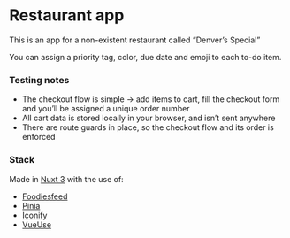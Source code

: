 # Restaurant app

This is an app for a non-existent restaurant called “Denver’s Special”

You can assign a priority tag, color, due date and emoji to each to-do item.

### Testing notes

* The checkout flow is simple \-\> add items to cart, fill the checkout form and you’ll be assigned a unique order number  
* All cart data is stored locally in your browser, and isn’t sent anywhere  
* There are route guards in place, so the checkout flow and its order is enforced

### Stack

Made in [Nuxt 3](https://nuxt.com/) with the use of:

* [Foodiesfeed](https://www.foodiesfeed.com/)  
* [Pinia](https://pinia.vuejs.org/)  
* [Iconify](https://iconify.design/)  
* [VueUse](https://vueuse.org/)

